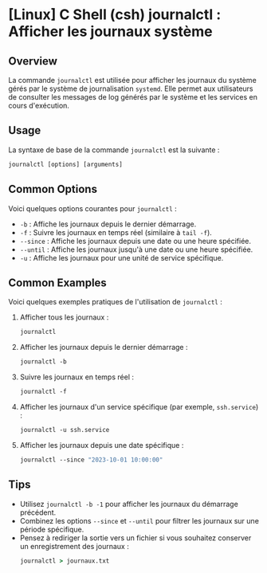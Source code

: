 # [Linux] C Shell (csh) journalctl : Afficher les journaux système

## Overview
La commande `journalctl` est utilisée pour afficher les journaux du système gérés par le système de journalisation `systemd`. Elle permet aux utilisateurs de consulter les messages de log générés par le système et les services en cours d'exécution.

## Usage
La syntaxe de base de la commande `journalctl` est la suivante :

```csh
journalctl [options] [arguments]
```

## Common Options
Voici quelques options courantes pour `journalctl` :

- `-b` : Affiche les journaux depuis le dernier démarrage.
- `-f` : Suivre les journaux en temps réel (similaire à `tail -f`).
- `--since` : Affiche les journaux depuis une date ou une heure spécifiée.
- `--until` : Affiche les journaux jusqu'à une date ou une heure spécifiée.
- `-u` : Affiche les journaux pour une unité de service spécifique.

## Common Examples
Voici quelques exemples pratiques de l'utilisation de `journalctl` :

1. Afficher tous les journaux :
   ```csh
   journalctl
   ```

2. Afficher les journaux depuis le dernier démarrage :
   ```csh
   journalctl -b
   ```

3. Suivre les journaux en temps réel :
   ```csh
   journalctl -f
   ```

4. Afficher les journaux d'un service spécifique (par exemple, `ssh.service`) :
   ```csh
   journalctl -u ssh.service
   ```

5. Afficher les journaux depuis une date spécifique :
   ```csh
   journalctl --since "2023-10-01 10:00:00"
   ```

## Tips
- Utilisez `journalctl -b -1` pour afficher les journaux du démarrage précédent.
- Combinez les options `--since` et `--until` pour filtrer les journaux sur une période spécifique.
- Pensez à rediriger la sortie vers un fichier si vous souhaitez conserver un enregistrement des journaux :
  ```csh
  journalctl > journaux.txt
  ```